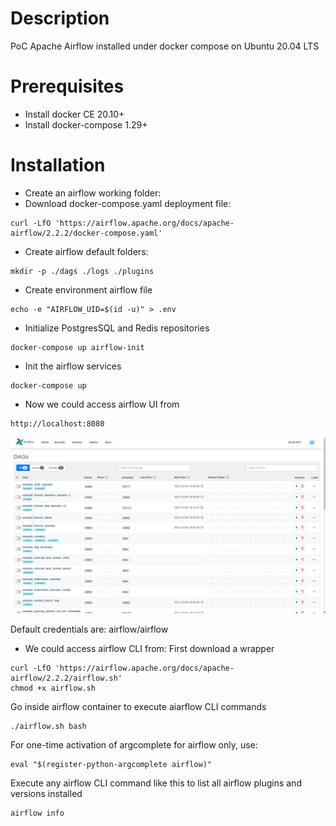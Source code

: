 # Description
PoC Apache Airflow installed under docker compose on Ubuntu 20.04 LTS

# Prerequisites
- Install docker CE 20.10+ 
- Install docker-compose 1.29+

# Installation
- Create an airflow working folder:
- Download docker-compose.yaml deployment file:
```shell
curl -LfO 'https://airflow.apache.org/docs/apache-airflow/2.2.2/docker-compose.yaml'
```
- Create airflow default folders:
```shell
mkdir -p ./dags ./logs ./plugins
```
- Create environment airflow file
```shell
echo -e "AIRFLOW_UID=$(id -u)" > .env
```
- Initialize PostgresSQL and Redis repositories
```shell
docker-compose up airflow-init
```
- Init the airflow services
```shell
docker-compose up
```
- Now we could access airflow UI from
```shell
http://localhost:8080
```

![Airflow UI Service](captures/airflow-ui.png "Airflow UI Service")

Default credentials are: airflow/airflow

- We could access airflow CLI from:
First download a wrapper 
```shell
curl -LfO 'https://airflow.apache.org/docs/apache-airflow/2.2.2/airflow.sh'
chmod +x airflow.sh
```

Go inside airflow container to execute aiarflow CLI commands
```shell
./airflow.sh bash
```

For one-time activation of argcomplete for airflow only, use:
```shell
eval "$(register-python-argcomplete airflow)"
```

Execute any airflow CLI command like this to list all airflow plugins and versions installed
```shell
airflow info
```
